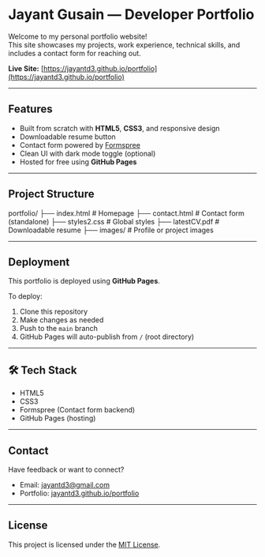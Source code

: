 #  Jayant Gusain — Developer Portfolio

Welcome to my personal portfolio website!  
This site showcases my projects, work experience, technical skills, and includes a contact form for reaching out.

 **Live Site:** [https://jayantd3.github.io/portfolio](https://jayantd3.github.io/portfolio)

---

##  Features

-  Built from scratch with **HTML5**, **CSS3**, and responsive design
-  Downloadable resume button
-  Contact form powered by [Formspree](https://formspree.io/)
-  Clean UI with dark mode toggle (optional)
-  Hosted for free using **GitHub Pages**

---

##  Project Structure
portfolio/ ├── index.html # Homepage ├── contact.html # Contact form (standalone) ├── styles2.css # Global styles ├── latestCV.pdf # Downloadable resume ├── images/ # Profile or project images


---

##  Deployment

This portfolio is deployed using **GitHub Pages**.

To deploy:

1. Clone this repository
2. Make changes as needed
3. Push to the `main` branch
4. GitHub Pages will auto-publish from `/` (root directory)

---

## 🛠 Tech Stack

- HTML5
- CSS3
- Formspree (Contact form backend)
- GitHub Pages (hosting)

---

##  Contact

Have feedback or want to connect?

- Email: [jayantd3@gmail.com](mailto:jayantd3@gmail.com)
- Portfolio: [jayantd3.github.io/portfolio](https://jayantd3.github.io/portfolio)

---

##  License

This project is licensed under the [MIT License](LICENSE).
